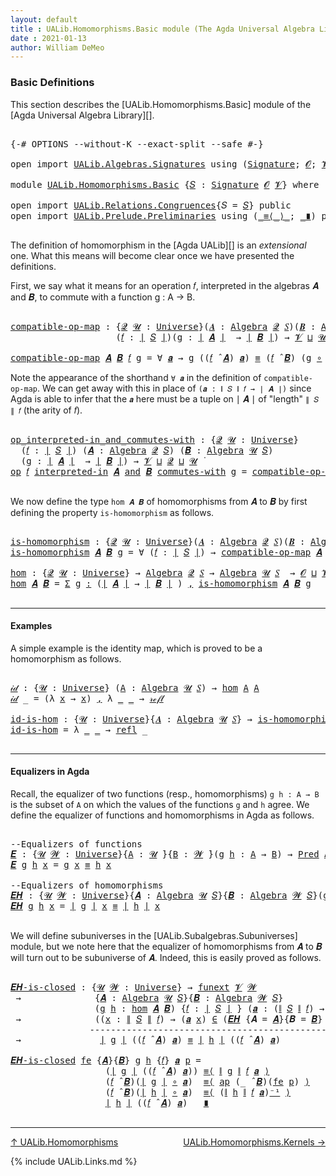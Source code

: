 ```yaml
---
layout: default
title : UALib.Homomorphisms.Basic module (The Agda Universal Algebra Library)
date : 2021-01-13
author: William DeMeo
---
```


### <a id="basic-definitions">Basic Definitions</a>

This section describes the [UALib.Homomorphisms.Basic] module of the [Agda Universal Algebra Library][].

<pre class="Agda">

<a id="317" class="Symbol">{-#</a> <a id="321" class="Keyword">OPTIONS</a> <a id="329" class="Pragma">--without-K</a> <a id="341" class="Pragma">--exact-split</a> <a id="355" class="Pragma">--safe</a> <a id="362" class="Symbol">#-}</a>

<a id="367" class="Keyword">open</a> <a id="372" class="Keyword">import</a> <a id="379" href="UALib.Algebras.Signatures.html" class="Module">UALib.Algebras.Signatures</a> <a id="405" class="Keyword">using</a> <a id="411" class="Symbol">(</a><a id="412" href="UALib.Algebras.Signatures.html#1452" class="Function">Signature</a><a id="421" class="Symbol">;</a> <a id="423" href="universes.html#613" class="Generalizable">𝓞</a><a id="424" class="Symbol">;</a> <a id="426" href="universes.html#617" class="Generalizable">𝓥</a><a id="427" class="Symbol">)</a>

<a id="430" class="Keyword">module</a> <a id="437" href="UALib.Homomorphisms.Basic.html" class="Module">UALib.Homomorphisms.Basic</a> <a id="463" class="Symbol">{</a><a id="464" href="UALib.Homomorphisms.Basic.html#464" class="Bound">𝑆</a> <a id="466" class="Symbol">:</a> <a id="468" href="UALib.Algebras.Signatures.html#1452" class="Function">Signature</a> <a id="478" href="universes.html#613" class="Generalizable">𝓞</a> <a id="480" href="universes.html#617" class="Generalizable">𝓥</a><a id="481" class="Symbol">}</a> <a id="483" class="Keyword">where</a>

<a id="490" class="Keyword">open</a> <a id="495" class="Keyword">import</a> <a id="502" href="UALib.Relations.Congruences.html" class="Module">UALib.Relations.Congruences</a><a id="529" class="Symbol">{</a><a id="530" class="Argument">𝑆</a> <a id="532" class="Symbol">=</a> <a id="534" href="UALib.Homomorphisms.Basic.html#464" class="Bound">𝑆</a><a id="535" class="Symbol">}</a> <a id="537" class="Keyword">public</a>
<a id="544" class="Keyword">open</a> <a id="549" class="Keyword">import</a> <a id="556" href="UALib.Prelude.Preliminaries.html" class="Module">UALib.Prelude.Preliminaries</a> <a id="584" class="Keyword">using</a> <a id="590" class="Symbol">(</a><a id="591" href="MGS-MLTT.html#5997" class="Function Operator">_≡⟨_⟩_</a><a id="597" class="Symbol">;</a> <a id="599" href="MGS-MLTT.html#6079" class="Function Operator">_∎</a><a id="601" class="Symbol">)</a> <a id="603" class="Keyword">public</a>

</pre>

The definition of homomorphism in the [Agda UALib][] is an *extensional* one. What this means will become clear once we have presented the definitions.

First, we say what it means for an operation 𝑓, interpreted in the algebras 𝑨 and 𝑩, to commute with a function g : A → B.

<pre class="Agda">

<a id="compatible-op-map"></a><a id="914" href="UALib.Homomorphisms.Basic.html#914" class="Function">compatible-op-map</a> <a id="932" class="Symbol">:</a> <a id="934" class="Symbol">{</a><a id="935" href="UALib.Homomorphisms.Basic.html#935" class="Bound">𝓠</a> <a id="937" href="UALib.Homomorphisms.Basic.html#937" class="Bound">𝓤</a> <a id="939" class="Symbol">:</a> <a id="941" href="universes.html#551" class="Function">Universe</a><a id="949" class="Symbol">}(</a><a id="951" href="UALib.Homomorphisms.Basic.html#951" class="Bound">𝑨</a> <a id="953" class="Symbol">:</a> <a id="955" href="UALib.Algebras.Algebras.html#811" class="Function">Algebra</a> <a id="963" href="UALib.Homomorphisms.Basic.html#935" class="Bound">𝓠</a> <a id="965" href="UALib.Homomorphisms.Basic.html#464" class="Bound">𝑆</a><a id="966" class="Symbol">)(</a><a id="968" href="UALib.Homomorphisms.Basic.html#968" class="Bound">𝑩</a> <a id="970" class="Symbol">:</a> <a id="972" href="UALib.Algebras.Algebras.html#811" class="Function">Algebra</a> <a id="980" href="UALib.Homomorphisms.Basic.html#937" class="Bound">𝓤</a> <a id="982" href="UALib.Homomorphisms.Basic.html#464" class="Bound">𝑆</a><a id="983" class="Symbol">)</a>
                    <a id="1005" class="Symbol">(</a><a id="1006" href="UALib.Homomorphisms.Basic.html#1006" class="Bound">𝑓</a> <a id="1008" class="Symbol">:</a> <a id="1010" href="UALib.Prelude.Preliminaries.html#10288" class="Function Operator">∣</a> <a id="1012" href="UALib.Homomorphisms.Basic.html#464" class="Bound">𝑆</a> <a id="1014" href="UALib.Prelude.Preliminaries.html#10288" class="Function Operator">∣</a><a id="1015" class="Symbol">)(</a><a id="1017" href="UALib.Homomorphisms.Basic.html#1017" class="Bound">g</a> <a id="1019" class="Symbol">:</a> <a id="1021" href="UALib.Prelude.Preliminaries.html#10288" class="Function Operator">∣</a> <a id="1023" href="UALib.Homomorphisms.Basic.html#951" class="Bound">𝑨</a> <a id="1025" href="UALib.Prelude.Preliminaries.html#10288" class="Function Operator">∣</a>  <a id="1028" class="Symbol">→</a> <a id="1030" href="UALib.Prelude.Preliminaries.html#10288" class="Function Operator">∣</a> <a id="1032" href="UALib.Homomorphisms.Basic.html#968" class="Bound">𝑩</a> <a id="1034" href="UALib.Prelude.Preliminaries.html#10288" class="Function Operator">∣</a><a id="1035" class="Symbol">)</a> <a id="1037" class="Symbol">→</a> <a id="1039" href="UALib.Homomorphisms.Basic.html#480" class="Bound">𝓥</a> <a id="1041" href="Agda.Primitive.html#636" class="Function Operator">⊔</a> <a id="1043" href="UALib.Homomorphisms.Basic.html#937" class="Bound">𝓤</a> <a id="1045" href="Agda.Primitive.html#636" class="Function Operator">⊔</a> <a id="1047" href="UALib.Homomorphisms.Basic.html#935" class="Bound">𝓠</a> <a id="1049" href="universes.html#758" class="Function Operator">̇</a>

<a id="1052" href="UALib.Homomorphisms.Basic.html#914" class="Function">compatible-op-map</a> <a id="1070" href="UALib.Homomorphisms.Basic.html#1070" class="Bound">𝑨</a> <a id="1072" href="UALib.Homomorphisms.Basic.html#1072" class="Bound">𝑩</a> <a id="1074" href="UALib.Homomorphisms.Basic.html#1074" class="Bound">𝑓</a> <a id="1076" href="UALib.Homomorphisms.Basic.html#1076" class="Bound">g</a> <a id="1078" class="Symbol">=</a> <a id="1080" class="Symbol">∀</a> <a id="1082" href="UALib.Homomorphisms.Basic.html#1082" class="Bound">𝒂</a> <a id="1084" class="Symbol">→</a> <a id="1086" href="UALib.Homomorphisms.Basic.html#1076" class="Bound">g</a> <a id="1088" class="Symbol">((</a><a id="1090" href="UALib.Homomorphisms.Basic.html#1074" class="Bound">𝑓</a> <a id="1092" href="UALib.Algebras.Algebras.html#3426" class="Function Operator">̂</a> <a id="1094" href="UALib.Homomorphisms.Basic.html#1070" class="Bound">𝑨</a><a id="1095" class="Symbol">)</a> <a id="1097" href="UALib.Homomorphisms.Basic.html#1082" class="Bound">𝒂</a><a id="1098" class="Symbol">)</a> <a id="1100" href="UALib.Prelude.Preliminaries.html#5705" class="Datatype Operator">≡</a> <a id="1102" class="Symbol">(</a><a id="1103" href="UALib.Homomorphisms.Basic.html#1074" class="Bound">𝑓</a> <a id="1105" href="UALib.Algebras.Algebras.html#3426" class="Function Operator">̂</a> <a id="1107" href="UALib.Homomorphisms.Basic.html#1072" class="Bound">𝑩</a><a id="1108" class="Symbol">)</a> <a id="1110" class="Symbol">(</a><a id="1111" href="UALib.Homomorphisms.Basic.html#1076" class="Bound">g</a> <a id="1113" href="MGS-MLTT.html#3813" class="Function Operator">∘</a> <a id="1115" href="UALib.Homomorphisms.Basic.html#1082" class="Bound">𝒂</a><a id="1116" class="Symbol">)</a>
</pre>

Note the appearance of the shorthand `∀ 𝒂` in the definition of `compatible-op-map`.  We can get away with this in place of `(𝒂 : ∥ 𝑆 ∥ 𝑓 → ∣ 𝑨 ∣)` since Agda is able to infer that the `𝒂` here must be a tuple on ∣ 𝑨 ∣ of "length" `∥ 𝑆 ∥ 𝑓` (the arity of 𝑓).

<pre class="Agda">

<a id="op_interpreted-in_and_commutes-with"></a><a id="1404" href="UALib.Homomorphisms.Basic.html#1404" class="Function Operator">op_interpreted-in_and_commutes-with</a> <a id="1440" class="Symbol">:</a> <a id="1442" class="Symbol">{</a><a id="1443" href="UALib.Homomorphisms.Basic.html#1443" class="Bound">𝓠</a> <a id="1445" href="UALib.Homomorphisms.Basic.html#1445" class="Bound">𝓤</a> <a id="1447" class="Symbol">:</a> <a id="1449" href="universes.html#551" class="Function">Universe</a><a id="1457" class="Symbol">}</a>
  <a id="1461" class="Symbol">(</a><a id="1462" href="UALib.Homomorphisms.Basic.html#1462" class="Bound">𝑓</a> <a id="1464" class="Symbol">:</a> <a id="1466" href="UALib.Prelude.Preliminaries.html#10288" class="Function Operator">∣</a> <a id="1468" href="UALib.Homomorphisms.Basic.html#464" class="Bound">𝑆</a> <a id="1470" href="UALib.Prelude.Preliminaries.html#10288" class="Function Operator">∣</a><a id="1471" class="Symbol">)</a> <a id="1473" class="Symbol">(</a><a id="1474" href="UALib.Homomorphisms.Basic.html#1474" class="Bound">𝑨</a> <a id="1476" class="Symbol">:</a> <a id="1478" href="UALib.Algebras.Algebras.html#811" class="Function">Algebra</a> <a id="1486" href="UALib.Homomorphisms.Basic.html#1443" class="Bound">𝓠</a> <a id="1488" href="UALib.Homomorphisms.Basic.html#464" class="Bound">𝑆</a><a id="1489" class="Symbol">)</a> <a id="1491" class="Symbol">(</a><a id="1492" href="UALib.Homomorphisms.Basic.html#1492" class="Bound">𝑩</a> <a id="1494" class="Symbol">:</a> <a id="1496" href="UALib.Algebras.Algebras.html#811" class="Function">Algebra</a> <a id="1504" href="UALib.Homomorphisms.Basic.html#1445" class="Bound">𝓤</a> <a id="1506" href="UALib.Homomorphisms.Basic.html#464" class="Bound">𝑆</a><a id="1507" class="Symbol">)</a>
  <a id="1511" class="Symbol">(</a><a id="1512" href="UALib.Homomorphisms.Basic.html#1512" class="Bound">g</a> <a id="1514" class="Symbol">:</a> <a id="1516" href="UALib.Prelude.Preliminaries.html#10288" class="Function Operator">∣</a> <a id="1518" href="UALib.Homomorphisms.Basic.html#1474" class="Bound">𝑨</a> <a id="1520" href="UALib.Prelude.Preliminaries.html#10288" class="Function Operator">∣</a>  <a id="1523" class="Symbol">→</a> <a id="1525" href="UALib.Prelude.Preliminaries.html#10288" class="Function Operator">∣</a> <a id="1527" href="UALib.Homomorphisms.Basic.html#1492" class="Bound">𝑩</a> <a id="1529" href="UALib.Prelude.Preliminaries.html#10288" class="Function Operator">∣</a><a id="1530" class="Symbol">)</a> <a id="1532" class="Symbol">→</a> <a id="1534" href="UALib.Homomorphisms.Basic.html#480" class="Bound">𝓥</a> <a id="1536" href="Agda.Primitive.html#636" class="Function Operator">⊔</a> <a id="1538" href="UALib.Homomorphisms.Basic.html#1443" class="Bound">𝓠</a> <a id="1540" href="Agda.Primitive.html#636" class="Function Operator">⊔</a> <a id="1542" href="UALib.Homomorphisms.Basic.html#1445" class="Bound">𝓤</a> <a id="1544" href="universes.html#758" class="Function Operator">̇</a>
<a id="1546" href="UALib.Homomorphisms.Basic.html#1404" class="Function Operator">op</a> <a id="1549" href="UALib.Homomorphisms.Basic.html#1549" class="Bound">𝑓</a> <a id="1551" href="UALib.Homomorphisms.Basic.html#1404" class="Function Operator">interpreted-in</a> <a id="1566" href="UALib.Homomorphisms.Basic.html#1566" class="Bound">𝑨</a> <a id="1568" href="UALib.Homomorphisms.Basic.html#1404" class="Function Operator">and</a> <a id="1572" href="UALib.Homomorphisms.Basic.html#1572" class="Bound">𝑩</a> <a id="1574" href="UALib.Homomorphisms.Basic.html#1404" class="Function Operator">commutes-with</a> <a id="1588" href="UALib.Homomorphisms.Basic.html#1588" class="Bound">g</a> <a id="1590" class="Symbol">=</a> <a id="1592" href="UALib.Homomorphisms.Basic.html#914" class="Function">compatible-op-map</a> <a id="1610" href="UALib.Homomorphisms.Basic.html#1566" class="Bound">𝑨</a> <a id="1612" href="UALib.Homomorphisms.Basic.html#1572" class="Bound">𝑩</a> <a id="1614" href="UALib.Homomorphisms.Basic.html#1549" class="Bound">𝑓</a> <a id="1616" href="UALib.Homomorphisms.Basic.html#1588" class="Bound">g</a>

</pre>

We now define the type `hom 𝑨 𝑩` of homomorphisms from 𝑨 to 𝑩 by first defining the property `is-homomorphism` as follows.

<pre class="Agda">

<a id="is-homomorphism"></a><a id="1769" href="UALib.Homomorphisms.Basic.html#1769" class="Function">is-homomorphism</a> <a id="1785" class="Symbol">:</a> <a id="1787" class="Symbol">{</a><a id="1788" href="UALib.Homomorphisms.Basic.html#1788" class="Bound">𝓠</a> <a id="1790" href="UALib.Homomorphisms.Basic.html#1790" class="Bound">𝓤</a> <a id="1792" class="Symbol">:</a> <a id="1794" href="universes.html#551" class="Function">Universe</a><a id="1802" class="Symbol">}(</a><a id="1804" href="UALib.Homomorphisms.Basic.html#1804" class="Bound">𝑨</a> <a id="1806" class="Symbol">:</a> <a id="1808" href="UALib.Algebras.Algebras.html#811" class="Function">Algebra</a> <a id="1816" href="UALib.Homomorphisms.Basic.html#1788" class="Bound">𝓠</a> <a id="1818" href="UALib.Homomorphisms.Basic.html#464" class="Bound">𝑆</a><a id="1819" class="Symbol">)(</a><a id="1821" href="UALib.Homomorphisms.Basic.html#1821" class="Bound">𝑩</a> <a id="1823" class="Symbol">:</a> <a id="1825" href="UALib.Algebras.Algebras.html#811" class="Function">Algebra</a> <a id="1833" href="UALib.Homomorphisms.Basic.html#1790" class="Bound">𝓤</a> <a id="1835" href="UALib.Homomorphisms.Basic.html#464" class="Bound">𝑆</a><a id="1836" class="Symbol">)</a> <a id="1838" class="Symbol">→</a> <a id="1840" class="Symbol">(</a><a id="1841" href="UALib.Prelude.Preliminaries.html#10288" class="Function Operator">∣</a> <a id="1843" href="UALib.Homomorphisms.Basic.html#1804" class="Bound">𝑨</a> <a id="1845" href="UALib.Prelude.Preliminaries.html#10288" class="Function Operator">∣</a> <a id="1847" class="Symbol">→</a> <a id="1849" href="UALib.Prelude.Preliminaries.html#10288" class="Function Operator">∣</a> <a id="1851" href="UALib.Homomorphisms.Basic.html#1821" class="Bound">𝑩</a> <a id="1853" href="UALib.Prelude.Preliminaries.html#10288" class="Function Operator">∣</a><a id="1854" class="Symbol">)</a> <a id="1856" class="Symbol">→</a> <a id="1858" href="UALib.Homomorphisms.Basic.html#478" class="Bound">𝓞</a> <a id="1860" href="Agda.Primitive.html#636" class="Function Operator">⊔</a> <a id="1862" href="UALib.Homomorphisms.Basic.html#480" class="Bound">𝓥</a> <a id="1864" href="Agda.Primitive.html#636" class="Function Operator">⊔</a> <a id="1866" href="UALib.Homomorphisms.Basic.html#1788" class="Bound">𝓠</a> <a id="1868" href="Agda.Primitive.html#636" class="Function Operator">⊔</a> <a id="1870" href="UALib.Homomorphisms.Basic.html#1790" class="Bound">𝓤</a> <a id="1872" href="universes.html#758" class="Function Operator">̇</a>
<a id="1874" href="UALib.Homomorphisms.Basic.html#1769" class="Function">is-homomorphism</a> <a id="1890" href="UALib.Homomorphisms.Basic.html#1890" class="Bound">𝑨</a> <a id="1892" href="UALib.Homomorphisms.Basic.html#1892" class="Bound">𝑩</a> <a id="1894" href="UALib.Homomorphisms.Basic.html#1894" class="Bound">g</a> <a id="1896" class="Symbol">=</a> <a id="1898" class="Symbol">∀</a> <a id="1900" class="Symbol">(</a><a id="1901" href="UALib.Homomorphisms.Basic.html#1901" class="Bound">𝑓</a> <a id="1903" class="Symbol">:</a> <a id="1905" href="UALib.Prelude.Preliminaries.html#10288" class="Function Operator">∣</a> <a id="1907" href="UALib.Homomorphisms.Basic.html#464" class="Bound">𝑆</a> <a id="1909" href="UALib.Prelude.Preliminaries.html#10288" class="Function Operator">∣</a><a id="1910" class="Symbol">)</a> <a id="1912" class="Symbol">→</a> <a id="1914" href="UALib.Homomorphisms.Basic.html#914" class="Function">compatible-op-map</a> <a id="1932" href="UALib.Homomorphisms.Basic.html#1890" class="Bound">𝑨</a> <a id="1934" href="UALib.Homomorphisms.Basic.html#1892" class="Bound">𝑩</a> <a id="1936" href="UALib.Homomorphisms.Basic.html#1901" class="Bound">𝑓</a> <a id="1938" href="UALib.Homomorphisms.Basic.html#1894" class="Bound">g</a>

<a id="hom"></a><a id="1941" href="UALib.Homomorphisms.Basic.html#1941" class="Function">hom</a> <a id="1945" class="Symbol">:</a> <a id="1947" class="Symbol">{</a><a id="1948" href="UALib.Homomorphisms.Basic.html#1948" class="Bound">𝓠</a> <a id="1950" href="UALib.Homomorphisms.Basic.html#1950" class="Bound">𝓤</a> <a id="1952" class="Symbol">:</a> <a id="1954" href="universes.html#551" class="Function">Universe</a><a id="1962" class="Symbol">}</a> <a id="1964" class="Symbol">→</a> <a id="1966" href="UALib.Algebras.Algebras.html#811" class="Function">Algebra</a> <a id="1974" href="UALib.Homomorphisms.Basic.html#1948" class="Bound">𝓠</a> <a id="1976" href="UALib.Homomorphisms.Basic.html#464" class="Bound">𝑆</a> <a id="1978" class="Symbol">→</a> <a id="1980" href="UALib.Algebras.Algebras.html#811" class="Function">Algebra</a> <a id="1988" href="UALib.Homomorphisms.Basic.html#1950" class="Bound">𝓤</a> <a id="1990" href="UALib.Homomorphisms.Basic.html#464" class="Bound">𝑆</a>  <a id="1993" class="Symbol">→</a> <a id="1995" href="UALib.Homomorphisms.Basic.html#478" class="Bound">𝓞</a> <a id="1997" href="Agda.Primitive.html#636" class="Function Operator">⊔</a> <a id="1999" href="UALib.Homomorphisms.Basic.html#480" class="Bound">𝓥</a> <a id="2001" href="Agda.Primitive.html#636" class="Function Operator">⊔</a> <a id="2003" href="UALib.Homomorphisms.Basic.html#1948" class="Bound">𝓠</a> <a id="2005" href="Agda.Primitive.html#636" class="Function Operator">⊔</a> <a id="2007" href="UALib.Homomorphisms.Basic.html#1950" class="Bound">𝓤</a> <a id="2009" href="universes.html#758" class="Function Operator">̇</a>
<a id="2011" href="UALib.Homomorphisms.Basic.html#1941" class="Function">hom</a> <a id="2015" href="UALib.Homomorphisms.Basic.html#2015" class="Bound">𝑨</a> <a id="2017" href="UALib.Homomorphisms.Basic.html#2017" class="Bound">𝑩</a> <a id="2019" class="Symbol">=</a> <a id="2021" href="MGS-MLTT.html#3074" class="Function">Σ</a> <a id="2023" href="UALib.Homomorphisms.Basic.html#2023" class="Bound">g</a> <a id="2025" href="MGS-MLTT.html#3074" class="Function">꞉</a> <a id="2027" class="Symbol">(</a><a id="2028" href="UALib.Prelude.Preliminaries.html#10288" class="Function Operator">∣</a> <a id="2030" href="UALib.Homomorphisms.Basic.html#2015" class="Bound">𝑨</a> <a id="2032" href="UALib.Prelude.Preliminaries.html#10288" class="Function Operator">∣</a> <a id="2034" class="Symbol">→</a> <a id="2036" href="UALib.Prelude.Preliminaries.html#10288" class="Function Operator">∣</a> <a id="2038" href="UALib.Homomorphisms.Basic.html#2017" class="Bound">𝑩</a> <a id="2040" href="UALib.Prelude.Preliminaries.html#10288" class="Function Operator">∣</a> <a id="2042" class="Symbol">)</a> <a id="2044" href="MGS-MLTT.html#3074" class="Function">,</a> <a id="2046" href="UALib.Homomorphisms.Basic.html#1769" class="Function">is-homomorphism</a> <a id="2062" href="UALib.Homomorphisms.Basic.html#2015" class="Bound">𝑨</a> <a id="2064" href="UALib.Homomorphisms.Basic.html#2017" class="Bound">𝑩</a> <a id="2066" href="UALib.Homomorphisms.Basic.html#2023" class="Bound">g</a>

</pre>

---------------------------------------------

#### <a id="examples">Examples</a>

A simple example is the identity map, which is proved to be a homomorphism as follows.

<pre class="Agda">

<a id="𝒾𝒹"></a><a id="2266" href="UALib.Homomorphisms.Basic.html#2266" class="Function">𝒾𝒹</a> <a id="2269" class="Symbol">:</a> <a id="2271" class="Symbol">{</a><a id="2272" href="UALib.Homomorphisms.Basic.html#2272" class="Bound">𝓤</a> <a id="2274" class="Symbol">:</a> <a id="2276" href="universes.html#551" class="Function">Universe</a><a id="2284" class="Symbol">}</a> <a id="2286" class="Symbol">(</a><a id="2287" href="UALib.Homomorphisms.Basic.html#2287" class="Bound">A</a> <a id="2289" class="Symbol">:</a> <a id="2291" href="UALib.Algebras.Algebras.html#811" class="Function">Algebra</a> <a id="2299" href="UALib.Homomorphisms.Basic.html#2272" class="Bound">𝓤</a> <a id="2301" href="UALib.Homomorphisms.Basic.html#464" class="Bound">𝑆</a><a id="2302" class="Symbol">)</a> <a id="2304" class="Symbol">→</a> <a id="2306" href="UALib.Homomorphisms.Basic.html#1941" class="Function">hom</a> <a id="2310" href="UALib.Homomorphisms.Basic.html#2287" class="Bound">A</a> <a id="2312" href="UALib.Homomorphisms.Basic.html#2287" class="Bound">A</a>
<a id="2314" href="UALib.Homomorphisms.Basic.html#2266" class="Function">𝒾𝒹</a> <a id="2317" class="Symbol">_</a> <a id="2319" class="Symbol">=</a> <a id="2321" class="Symbol">(λ</a> <a id="2324" href="UALib.Homomorphisms.Basic.html#2324" class="Bound">x</a> <a id="2326" class="Symbol">→</a> <a id="2328" href="UALib.Homomorphisms.Basic.html#2324" class="Bound">x</a><a id="2329" class="Symbol">)</a> <a id="2331" href="UALib.Prelude.Preliminaries.html#5814" class="InductiveConstructor Operator">,</a> <a id="2333" class="Symbol">λ</a> <a id="2335" href="UALib.Homomorphisms.Basic.html#2335" class="Bound">_</a> <a id="2337" href="UALib.Homomorphisms.Basic.html#2337" class="Bound">_</a> <a id="2339" class="Symbol">→</a> <a id="2341" href="MGS-MLTT.html#4221" class="InductiveConstructor">𝓇ℯ𝒻𝓁</a>

<a id="id-is-hom"></a><a id="2347" href="UALib.Homomorphisms.Basic.html#2347" class="Function">id-is-hom</a> <a id="2357" class="Symbol">:</a> <a id="2359" class="Symbol">{</a><a id="2360" href="UALib.Homomorphisms.Basic.html#2360" class="Bound">𝓤</a> <a id="2362" class="Symbol">:</a> <a id="2364" href="universes.html#551" class="Function">Universe</a><a id="2372" class="Symbol">}{</a><a id="2374" href="UALib.Homomorphisms.Basic.html#2374" class="Bound">𝑨</a> <a id="2376" class="Symbol">:</a> <a id="2378" href="UALib.Algebras.Algebras.html#811" class="Function">Algebra</a> <a id="2386" href="UALib.Homomorphisms.Basic.html#2360" class="Bound">𝓤</a> <a id="2388" href="UALib.Homomorphisms.Basic.html#464" class="Bound">𝑆</a><a id="2389" class="Symbol">}</a> <a id="2391" class="Symbol">→</a> <a id="2393" href="UALib.Homomorphisms.Basic.html#1769" class="Function">is-homomorphism</a> <a id="2409" href="UALib.Homomorphisms.Basic.html#2374" class="Bound">𝑨</a> <a id="2411" href="UALib.Homomorphisms.Basic.html#2374" class="Bound">𝑨</a> <a id="2413" class="Symbol">(</a><a id="2414" href="MGS-MLTT.html#3778" class="Function">𝑖𝑑</a> <a id="2417" href="UALib.Prelude.Preliminaries.html#10288" class="Function Operator">∣</a> <a id="2419" href="UALib.Homomorphisms.Basic.html#2374" class="Bound">𝑨</a> <a id="2421" href="UALib.Prelude.Preliminaries.html#10288" class="Function Operator">∣</a><a id="2422" class="Symbol">)</a>
<a id="2424" href="UALib.Homomorphisms.Basic.html#2347" class="Function">id-is-hom</a> <a id="2434" class="Symbol">=</a> <a id="2436" class="Symbol">λ</a> <a id="2438" href="UALib.Homomorphisms.Basic.html#2438" class="Bound">_</a> <a id="2440" href="UALib.Homomorphisms.Basic.html#2440" class="Bound">_</a> <a id="2442" class="Symbol">→</a> <a id="2444" href="UALib.Prelude.Preliminaries.html#5741" class="InductiveConstructor">refl</a> <a id="2449" class="Symbol">_</a>

</pre>

------------------------------------------------------------------

#### <a id="equalizers-in-agda">Equalizers in Agda</a>

Recall, the equalizer of two functions (resp., homomorphisms) `g h : A → B` is the subset of `A` on which the values of the functions `g` and `h` agree.  We define the equalizer of functions and homomorphisms in Agda as follows.

<pre class="Agda">

<a id="2832" class="Comment">--Equalizers of functions</a>
<a id="𝑬"></a><a id="2858" href="UALib.Homomorphisms.Basic.html#2858" class="Function">𝑬</a> <a id="2860" class="Symbol">:</a> <a id="2862" class="Symbol">{</a><a id="2863" href="UALib.Homomorphisms.Basic.html#2863" class="Bound">𝓤</a> <a id="2865" href="UALib.Homomorphisms.Basic.html#2865" class="Bound">𝓦</a> <a id="2867" class="Symbol">:</a> <a id="2869" href="universes.html#551" class="Function">Universe</a><a id="2877" class="Symbol">}{</a><a id="2879" href="UALib.Homomorphisms.Basic.html#2879" class="Bound">A</a> <a id="2881" class="Symbol">:</a> <a id="2883" href="UALib.Homomorphisms.Basic.html#2863" class="Bound">𝓤</a> <a id="2885" href="universes.html#758" class="Function Operator">̇</a><a id="2886" class="Symbol">}{</a><a id="2888" href="UALib.Homomorphisms.Basic.html#2888" class="Bound">B</a> <a id="2890" class="Symbol">:</a> <a id="2892" href="UALib.Homomorphisms.Basic.html#2865" class="Bound">𝓦</a> <a id="2894" href="universes.html#758" class="Function Operator">̇</a><a id="2895" class="Symbol">}(</a><a id="2897" href="UALib.Homomorphisms.Basic.html#2897" class="Bound">g</a> <a id="2899" href="UALib.Homomorphisms.Basic.html#2899" class="Bound">h</a> <a id="2901" class="Symbol">:</a> <a id="2903" href="UALib.Homomorphisms.Basic.html#2879" class="Bound">A</a> <a id="2905" class="Symbol">→</a> <a id="2907" href="UALib.Homomorphisms.Basic.html#2888" class="Bound">B</a><a id="2908" class="Symbol">)</a> <a id="2910" class="Symbol">→</a> <a id="2912" href="UALib.Relations.Unary.html#1066" class="Function">Pred</a> <a id="2917" href="UALib.Homomorphisms.Basic.html#2879" class="Bound">A</a> <a id="2919" href="UALib.Homomorphisms.Basic.html#2865" class="Bound">𝓦</a>
<a id="2921" href="UALib.Homomorphisms.Basic.html#2858" class="Function">𝑬</a> <a id="2923" href="UALib.Homomorphisms.Basic.html#2923" class="Bound">g</a> <a id="2925" href="UALib.Homomorphisms.Basic.html#2925" class="Bound">h</a> <a id="2927" href="UALib.Homomorphisms.Basic.html#2927" class="Bound">x</a> <a id="2929" class="Symbol">=</a> <a id="2931" href="UALib.Homomorphisms.Basic.html#2923" class="Bound">g</a> <a id="2933" href="UALib.Homomorphisms.Basic.html#2927" class="Bound">x</a> <a id="2935" href="UALib.Prelude.Preliminaries.html#5705" class="Datatype Operator">≡</a> <a id="2937" href="UALib.Homomorphisms.Basic.html#2925" class="Bound">h</a> <a id="2939" href="UALib.Homomorphisms.Basic.html#2927" class="Bound">x</a>

<a id="2942" class="Comment">--Equalizers of homomorphisms</a>
<a id="𝑬𝑯"></a><a id="2972" href="UALib.Homomorphisms.Basic.html#2972" class="Function">𝑬𝑯</a> <a id="2975" class="Symbol">:</a> <a id="2977" class="Symbol">{</a><a id="2978" href="UALib.Homomorphisms.Basic.html#2978" class="Bound">𝓤</a> <a id="2980" href="UALib.Homomorphisms.Basic.html#2980" class="Bound">𝓦</a> <a id="2982" class="Symbol">:</a> <a id="2984" href="universes.html#551" class="Function">Universe</a><a id="2992" class="Symbol">}{</a><a id="2994" href="UALib.Homomorphisms.Basic.html#2994" class="Bound">𝑨</a> <a id="2996" class="Symbol">:</a> <a id="2998" href="UALib.Algebras.Algebras.html#811" class="Function">Algebra</a> <a id="3006" href="UALib.Homomorphisms.Basic.html#2978" class="Bound">𝓤</a> <a id="3008" href="UALib.Homomorphisms.Basic.html#464" class="Bound">𝑆</a><a id="3009" class="Symbol">}{</a><a id="3011" href="UALib.Homomorphisms.Basic.html#3011" class="Bound">𝑩</a> <a id="3013" class="Symbol">:</a> <a id="3015" href="UALib.Algebras.Algebras.html#811" class="Function">Algebra</a> <a id="3023" href="UALib.Homomorphisms.Basic.html#2980" class="Bound">𝓦</a> <a id="3025" href="UALib.Homomorphisms.Basic.html#464" class="Bound">𝑆</a><a id="3026" class="Symbol">}(</a><a id="3028" href="UALib.Homomorphisms.Basic.html#3028" class="Bound">g</a> <a id="3030" href="UALib.Homomorphisms.Basic.html#3030" class="Bound">h</a> <a id="3032" class="Symbol">:</a> <a id="3034" href="UALib.Homomorphisms.Basic.html#1941" class="Function">hom</a> <a id="3038" href="UALib.Homomorphisms.Basic.html#2994" class="Bound">𝑨</a> <a id="3040" href="UALib.Homomorphisms.Basic.html#3011" class="Bound">𝑩</a><a id="3041" class="Symbol">)</a> <a id="3043" class="Symbol">→</a> <a id="3045" href="UALib.Relations.Unary.html#1066" class="Function">Pred</a> <a id="3050" href="UALib.Prelude.Preliminaries.html#10288" class="Function Operator">∣</a> <a id="3052" href="UALib.Homomorphisms.Basic.html#2994" class="Bound">𝑨</a> <a id="3054" href="UALib.Prelude.Preliminaries.html#10288" class="Function Operator">∣</a> <a id="3056" href="UALib.Homomorphisms.Basic.html#2980" class="Bound">𝓦</a>
<a id="3058" href="UALib.Homomorphisms.Basic.html#2972" class="Function">𝑬𝑯</a> <a id="3061" href="UALib.Homomorphisms.Basic.html#3061" class="Bound">g</a> <a id="3063" href="UALib.Homomorphisms.Basic.html#3063" class="Bound">h</a> <a id="3065" href="UALib.Homomorphisms.Basic.html#3065" class="Bound">x</a> <a id="3067" class="Symbol">=</a> <a id="3069" href="UALib.Prelude.Preliminaries.html#10288" class="Function Operator">∣</a> <a id="3071" href="UALib.Homomorphisms.Basic.html#3061" class="Bound">g</a> <a id="3073" href="UALib.Prelude.Preliminaries.html#10288" class="Function Operator">∣</a> <a id="3075" href="UALib.Homomorphisms.Basic.html#3065" class="Bound">x</a> <a id="3077" href="UALib.Prelude.Preliminaries.html#5705" class="Datatype Operator">≡</a> <a id="3079" href="UALib.Prelude.Preliminaries.html#10288" class="Function Operator">∣</a> <a id="3081" href="UALib.Homomorphisms.Basic.html#3063" class="Bound">h</a> <a id="3083" href="UALib.Prelude.Preliminaries.html#10288" class="Function Operator">∣</a> <a id="3085" href="UALib.Homomorphisms.Basic.html#3065" class="Bound">x</a>

</pre>

We will define subuniverses in the [UALib.Subalgebras.Subuniverses] module, but we note here that the equalizer of homomorphisms from 𝑨 to 𝑩 will turn out to be subuniverse of 𝑨.  Indeed, this is easily proved as follows.

<pre class="Agda">

<a id="𝑬𝑯-is-closed"></a><a id="3337" href="UALib.Homomorphisms.Basic.html#3337" class="Function">𝑬𝑯-is-closed</a> <a id="3350" class="Symbol">:</a> <a id="3352" class="Symbol">{</a><a id="3353" href="UALib.Homomorphisms.Basic.html#3353" class="Bound">𝓤</a> <a id="3355" href="UALib.Homomorphisms.Basic.html#3355" class="Bound">𝓦</a> <a id="3357" class="Symbol">:</a> <a id="3359" href="universes.html#551" class="Function">Universe</a><a id="3367" class="Symbol">}</a> <a id="3369" class="Symbol">→</a> <a id="3371" href="MGS-FunExt-from-Univalence.html#393" class="Function">funext</a> <a id="3378" href="UALib.Homomorphisms.Basic.html#480" class="Bound">𝓥</a> <a id="3380" href="UALib.Homomorphisms.Basic.html#3355" class="Bound">𝓦</a>
 <a id="3383" class="Symbol">→</a>              <a id="3398" class="Symbol">{</a><a id="3399" href="UALib.Homomorphisms.Basic.html#3399" class="Bound">𝑨</a> <a id="3401" class="Symbol">:</a> <a id="3403" href="UALib.Algebras.Algebras.html#811" class="Function">Algebra</a> <a id="3411" href="UALib.Homomorphisms.Basic.html#3353" class="Bound">𝓤</a> <a id="3413" href="UALib.Homomorphisms.Basic.html#464" class="Bound">𝑆</a><a id="3414" class="Symbol">}{</a><a id="3416" href="UALib.Homomorphisms.Basic.html#3416" class="Bound">𝑩</a> <a id="3418" class="Symbol">:</a> <a id="3420" href="UALib.Algebras.Algebras.html#811" class="Function">Algebra</a> <a id="3428" href="UALib.Homomorphisms.Basic.html#3355" class="Bound">𝓦</a> <a id="3430" href="UALib.Homomorphisms.Basic.html#464" class="Bound">𝑆</a><a id="3431" class="Symbol">}</a>
                <a id="3449" class="Symbol">(</a><a id="3450" href="UALib.Homomorphisms.Basic.html#3450" class="Bound">g</a> <a id="3452" href="UALib.Homomorphisms.Basic.html#3452" class="Bound">h</a> <a id="3454" class="Symbol">:</a> <a id="3456" href="UALib.Homomorphisms.Basic.html#1941" class="Function">hom</a> <a id="3460" href="UALib.Homomorphisms.Basic.html#3399" class="Bound">𝑨</a> <a id="3462" href="UALib.Homomorphisms.Basic.html#3416" class="Bound">𝑩</a><a id="3463" class="Symbol">)</a> <a id="3465" class="Symbol">{</a><a id="3466" href="UALib.Homomorphisms.Basic.html#3466" class="Bound">𝑓</a> <a id="3468" class="Symbol">:</a> <a id="3470" href="UALib.Prelude.Preliminaries.html#10288" class="Function Operator">∣</a> <a id="3472" href="UALib.Homomorphisms.Basic.html#464" class="Bound">𝑆</a> <a id="3474" href="UALib.Prelude.Preliminaries.html#10288" class="Function Operator">∣</a> <a id="3476" class="Symbol">}</a> <a id="3478" class="Symbol">(</a><a id="3479" href="UALib.Homomorphisms.Basic.html#3479" class="Bound">𝒂</a> <a id="3481" class="Symbol">:</a> <a id="3483" class="Symbol">(</a><a id="3484" href="UALib.Prelude.Preliminaries.html#10366" class="Function Operator">∥</a> <a id="3486" href="UALib.Homomorphisms.Basic.html#464" class="Bound">𝑆</a> <a id="3488" href="UALib.Prelude.Preliminaries.html#10366" class="Function Operator">∥</a> <a id="3490" href="UALib.Homomorphisms.Basic.html#3466" class="Bound">𝑓</a><a id="3491" class="Symbol">)</a> <a id="3493" class="Symbol">→</a> <a id="3495" href="UALib.Prelude.Preliminaries.html#10288" class="Function Operator">∣</a> <a id="3497" href="UALib.Homomorphisms.Basic.html#3399" class="Bound">𝑨</a> <a id="3499" href="UALib.Prelude.Preliminaries.html#10288" class="Function Operator">∣</a><a id="3500" class="Symbol">)</a>
 <a id="3503" class="Symbol">→</a>              <a id="3518" class="Symbol">((</a><a id="3520" href="UALib.Homomorphisms.Basic.html#3520" class="Bound">x</a> <a id="3522" class="Symbol">:</a> <a id="3524" href="UALib.Prelude.Preliminaries.html#10366" class="Function Operator">∥</a> <a id="3526" href="UALib.Homomorphisms.Basic.html#464" class="Bound">𝑆</a> <a id="3528" href="UALib.Prelude.Preliminaries.html#10366" class="Function Operator">∥</a> <a id="3530" href="UALib.Homomorphisms.Basic.html#3466" class="Bound">𝑓</a><a id="3531" class="Symbol">)</a> <a id="3533" class="Symbol">→</a> <a id="3535" class="Symbol">(</a><a id="3536" href="UALib.Homomorphisms.Basic.html#3479" class="Bound">𝒂</a> <a id="3538" href="UALib.Homomorphisms.Basic.html#3520" class="Bound">x</a><a id="3539" class="Symbol">)</a> <a id="3541" href="UALib.Relations.Unary.html#2667" class="Function Operator">∈</a> <a id="3543" class="Symbol">(</a><a id="3544" href="UALib.Homomorphisms.Basic.html#2972" class="Function">𝑬𝑯</a> <a id="3547" class="Symbol">{</a><a id="3548" class="Argument">𝑨</a> <a id="3550" class="Symbol">=</a> <a id="3552" href="UALib.Homomorphisms.Basic.html#3399" class="Bound">𝑨</a><a id="3553" class="Symbol">}{</a><a id="3555" class="Argument">𝑩</a> <a id="3557" class="Symbol">=</a> <a id="3559" href="UALib.Homomorphisms.Basic.html#3416" class="Bound">𝑩</a><a id="3560" class="Symbol">}</a> <a id="3562" href="UALib.Homomorphisms.Basic.html#3450" class="Bound">g</a> <a id="3564" href="UALib.Homomorphisms.Basic.html#3452" class="Bound">h</a><a id="3565" class="Symbol">))</a>
               <a id="3583" class="Comment">--------------------------------------------------</a>
 <a id="3635" class="Symbol">→</a>               <a id="3651" href="UALib.Prelude.Preliminaries.html#10288" class="Function Operator">∣</a> <a id="3653" href="UALib.Homomorphisms.Basic.html#3450" class="Bound">g</a> <a id="3655" href="UALib.Prelude.Preliminaries.html#10288" class="Function Operator">∣</a> <a id="3657" class="Symbol">((</a><a id="3659" href="UALib.Homomorphisms.Basic.html#3466" class="Bound">𝑓</a> <a id="3661" href="UALib.Algebras.Algebras.html#3426" class="Function Operator">̂</a> <a id="3663" href="UALib.Homomorphisms.Basic.html#3399" class="Bound">𝑨</a><a id="3664" class="Symbol">)</a> <a id="3666" href="UALib.Homomorphisms.Basic.html#3479" class="Bound">𝒂</a><a id="3667" class="Symbol">)</a> <a id="3669" href="UALib.Prelude.Preliminaries.html#5705" class="Datatype Operator">≡</a> <a id="3671" href="UALib.Prelude.Preliminaries.html#10288" class="Function Operator">∣</a> <a id="3673" href="UALib.Homomorphisms.Basic.html#3452" class="Bound">h</a> <a id="3675" href="UALib.Prelude.Preliminaries.html#10288" class="Function Operator">∣</a> <a id="3677" class="Symbol">((</a><a id="3679" href="UALib.Homomorphisms.Basic.html#3466" class="Bound">𝑓</a> <a id="3681" href="UALib.Algebras.Algebras.html#3426" class="Function Operator">̂</a> <a id="3683" href="UALib.Homomorphisms.Basic.html#3399" class="Bound">𝑨</a><a id="3684" class="Symbol">)</a> <a id="3686" href="UALib.Homomorphisms.Basic.html#3479" class="Bound">𝒂</a><a id="3687" class="Symbol">)</a>

<a id="3690" href="UALib.Homomorphisms.Basic.html#3337" class="Function">𝑬𝑯-is-closed</a> <a id="3703" href="UALib.Homomorphisms.Basic.html#3703" class="Bound">fe</a> <a id="3706" class="Symbol">{</a><a id="3707" href="UALib.Homomorphisms.Basic.html#3707" class="Bound">𝑨</a><a id="3708" class="Symbol">}{</a><a id="3710" href="UALib.Homomorphisms.Basic.html#3710" class="Bound">𝑩</a><a id="3711" class="Symbol">}</a> <a id="3713" href="UALib.Homomorphisms.Basic.html#3713" class="Bound">g</a> <a id="3715" href="UALib.Homomorphisms.Basic.html#3715" class="Bound">h</a> <a id="3717" class="Symbol">{</a><a id="3718" href="UALib.Homomorphisms.Basic.html#3718" class="Bound">𝑓</a><a id="3719" class="Symbol">}</a> <a id="3721" href="UALib.Homomorphisms.Basic.html#3721" class="Bound">𝒂</a> <a id="3723" href="UALib.Homomorphisms.Basic.html#3723" class="Bound">p</a> <a id="3725" class="Symbol">=</a>
                  <a id="3745" class="Symbol">(</a><a id="3746" href="UALib.Prelude.Preliminaries.html#10288" class="Function Operator">∣</a> <a id="3748" href="UALib.Homomorphisms.Basic.html#3713" class="Bound">g</a> <a id="3750" href="UALib.Prelude.Preliminaries.html#10288" class="Function Operator">∣</a> <a id="3752" class="Symbol">((</a><a id="3754" href="UALib.Homomorphisms.Basic.html#3718" class="Bound">𝑓</a> <a id="3756" href="UALib.Algebras.Algebras.html#3426" class="Function Operator">̂</a> <a id="3758" href="UALib.Homomorphisms.Basic.html#3707" class="Bound">𝑨</a><a id="3759" class="Symbol">)</a> <a id="3761" href="UALib.Homomorphisms.Basic.html#3721" class="Bound">𝒂</a><a id="3762" class="Symbol">))</a> <a id="3765" href="MGS-MLTT.html#5997" class="Function Operator">≡⟨</a> <a id="3768" href="UALib.Prelude.Preliminaries.html#10366" class="Function Operator">∥</a> <a id="3770" href="UALib.Homomorphisms.Basic.html#3713" class="Bound">g</a> <a id="3772" href="UALib.Prelude.Preliminaries.html#10366" class="Function Operator">∥</a> <a id="3774" href="UALib.Homomorphisms.Basic.html#3718" class="Bound">𝑓</a> <a id="3776" href="UALib.Homomorphisms.Basic.html#3721" class="Bound">𝒂</a> <a id="3778" href="MGS-MLTT.html#5997" class="Function Operator">⟩</a>
                  <a id="3798" class="Symbol">(</a><a id="3799" href="UALib.Homomorphisms.Basic.html#3718" class="Bound">𝑓</a> <a id="3801" href="UALib.Algebras.Algebras.html#3426" class="Function Operator">̂</a> <a id="3803" href="UALib.Homomorphisms.Basic.html#3710" class="Bound">𝑩</a><a id="3804" class="Symbol">)(</a><a id="3806" href="UALib.Prelude.Preliminaries.html#10288" class="Function Operator">∣</a> <a id="3808" href="UALib.Homomorphisms.Basic.html#3713" class="Bound">g</a> <a id="3810" href="UALib.Prelude.Preliminaries.html#10288" class="Function Operator">∣</a> <a id="3812" href="MGS-MLTT.html#3813" class="Function Operator">∘</a> <a id="3814" href="UALib.Homomorphisms.Basic.html#3721" class="Bound">𝒂</a><a id="3815" class="Symbol">)</a>  <a id="3818" href="MGS-MLTT.html#5997" class="Function Operator">≡⟨</a> <a id="3821" href="MGS-MLTT.html#6613" class="Function">ap</a> <a id="3824" class="Symbol">(_</a> <a id="3827" href="UALib.Algebras.Algebras.html#3426" class="Function Operator">̂</a> <a id="3829" href="UALib.Homomorphisms.Basic.html#3710" class="Bound">𝑩</a><a id="3830" class="Symbol">)(</a><a id="3832" href="UALib.Homomorphisms.Basic.html#3703" class="Bound">fe</a> <a id="3835" href="UALib.Homomorphisms.Basic.html#3723" class="Bound">p</a><a id="3836" class="Symbol">)</a> <a id="3838" href="MGS-MLTT.html#5997" class="Function Operator">⟩</a>
                  <a id="3858" class="Symbol">(</a><a id="3859" href="UALib.Homomorphisms.Basic.html#3718" class="Bound">𝑓</a> <a id="3861" href="UALib.Algebras.Algebras.html#3426" class="Function Operator">̂</a> <a id="3863" href="UALib.Homomorphisms.Basic.html#3710" class="Bound">𝑩</a><a id="3864" class="Symbol">)(</a><a id="3866" href="UALib.Prelude.Preliminaries.html#10288" class="Function Operator">∣</a> <a id="3868" href="UALib.Homomorphisms.Basic.html#3715" class="Bound">h</a> <a id="3870" href="UALib.Prelude.Preliminaries.html#10288" class="Function Operator">∣</a> <a id="3872" href="MGS-MLTT.html#3813" class="Function Operator">∘</a> <a id="3874" href="UALib.Homomorphisms.Basic.html#3721" class="Bound">𝒂</a><a id="3875" class="Symbol">)</a>  <a id="3878" href="MGS-MLTT.html#5997" class="Function Operator">≡⟨</a> <a id="3881" class="Symbol">(</a><a id="3882" href="UALib.Prelude.Preliminaries.html#10366" class="Function Operator">∥</a> <a id="3884" href="UALib.Homomorphisms.Basic.html#3715" class="Bound">h</a> <a id="3886" href="UALib.Prelude.Preliminaries.html#10366" class="Function Operator">∥</a> <a id="3888" href="UALib.Homomorphisms.Basic.html#3718" class="Bound">𝑓</a> <a id="3890" href="UALib.Homomorphisms.Basic.html#3721" class="Bound">𝒂</a><a id="3891" class="Symbol">)</a><a id="3892" href="MGS-MLTT.html#6125" class="Function Operator">⁻¹</a> <a id="3895" href="MGS-MLTT.html#5997" class="Function Operator">⟩</a>
                  <a id="3915" href="UALib.Prelude.Preliminaries.html#10288" class="Function Operator">∣</a> <a id="3917" href="UALib.Homomorphisms.Basic.html#3715" class="Bound">h</a> <a id="3919" href="UALib.Prelude.Preliminaries.html#10288" class="Function Operator">∣</a> <a id="3921" class="Symbol">((</a><a id="3923" href="UALib.Homomorphisms.Basic.html#3718" class="Bound">𝑓</a> <a id="3925" href="UALib.Algebras.Algebras.html#3426" class="Function Operator">̂</a> <a id="3927" href="UALib.Homomorphisms.Basic.html#3707" class="Bound">𝑨</a><a id="3928" class="Symbol">)</a> <a id="3930" href="UALib.Homomorphisms.Basic.html#3721" class="Bound">𝒂</a><a id="3931" class="Symbol">)</a>   <a id="3935" href="MGS-MLTT.html#6079" class="Function Operator">∎</a>

</pre>

--------------------------------------

[↑ UALib.Homomorphisms](UALib.Homomorphisms.html)
<span style="float:right;">[UALib.Homomorphisms.Kernels →](UALib.Homomorphisms.Kernels.html)</span>

{% include UALib.Links.md %}
